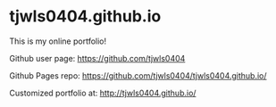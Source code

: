 # tjwls0404.github.io
This is my online portfolio!

Github user page: https://github.com/tjwls0404

Github Pages repo: https://github.com/tjwls0404/tjwls0404.github.io/

Customized portfolio at: http://tjwls0404.github.io/
